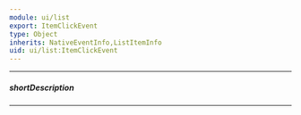```yaml
---
module: ui/list
export: ItemClickEvent
type: Object
inherits: NativeEventInfo,ListItemInfo
uid: ui/list:ItemClickEvent
---
```

---
##### shortDescription
<!-- Description goes here -->

---
<!-- Description goes here -->